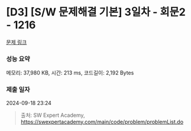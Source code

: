# [D3] [S/W 문제해결 기본] 3일차 - 회문2 - 1216 

[문제 링크](https://swexpertacademy.com/main/code/problem/problemDetail.do?contestProbId=AV14Rq5aABUCFAYi) 

### 성능 요약

메모리: 37,980 KB, 시간: 213 ms, 코드길이: 2,192 Bytes

### 제출 일자

2024-09-18 23:24



> 출처: SW Expert Academy, https://swexpertacademy.com/main/code/problem/problemList.do
